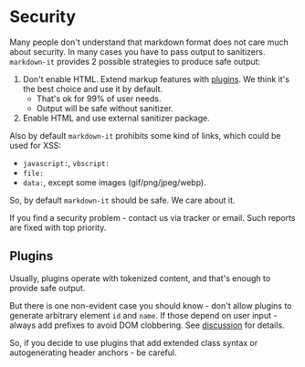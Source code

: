 # Security

Many people don't understand that markdown format does not care much about
security. In many cases you have to pass output to sanitizers. `markdown-it`
provides 2 possible strategies to produce safe output:

1. Don't enable HTML. Extend markup features with [plugins](https://www.npmjs.org/browse/keyword/markdown-it-plugin). We think it's the best choice and use it by default.
   - That's ok for 99% of user needs.
   - Output will be safe without sanitizer.
2. Enable HTML and use external sanitizer package.

Also by default `markdown-it` prohibits some kind of links, which could be used
for XSS:

- `javascript:`, `vbscript:`
- `file:`
- `data:`, except some images (gif/png/jpeg/webp).

So, by default `markdown-it` should be safe. We care about it.

If you find a security problem - contact us via tracker or email. Such reports
are fixed with top priority.


## Plugins

Usually, plugins operate with tokenized content, and that's enough to provide
safe output.

But there is one non-evident case you should know - don't allow plugins to
generate arbitrary element `id` and `name`. If those depend on user input -
always add prefixes to avoid DOM clobbering. See [discussion](https://github.com/markdown-it/markdown-it/issues/28) for details.

So, if you decide to use plugins that add extended class syntax or
autogenerating header anchors - be careful.
